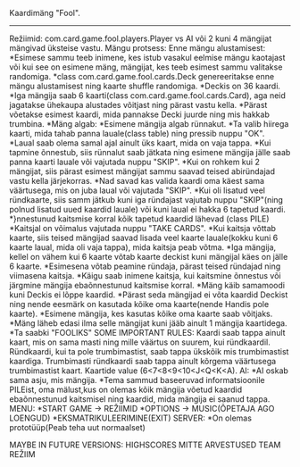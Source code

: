 Kaardimäng "Fool".
***

Režiimid: com.card.game.fool.players.Player vs AI või 2 kuni 4 mängijat mängivad üksteise vastu.
Mängu protsess:
Enne mängu alustamisest:
*Esimese sammu teeb inimene, kes istub vasakul eelmise mängu kaotajast või kui see on esimene mäng, mängijat, kes teeb esimest sammu valitakse randomiga.
*class com.card.game.fool.cards.Deck genereeritakse enne mängu alustamisest ning kaarte shuffle randomiga.
*Deckis on 36 kaardi.
*Iga mängija saab 6 kaarti(class com.card.game.fool.cards.Card), aga neid jagatakse ühekaupa alustades võitjast ning pärast vastu kella.
*Pärast võetakse esimest kaardi, mida pannakse Decki juurde ning mis hakkab trumbina.
*Mäng algab:
*Esimene mängija algab rünnakut.
*Ta valib hiirega kaarti, mida tahab panna lauale(class table) ning pressib nuppu "OK".
*Laual saab olema samal ajal ainult üks kaart, mida on vaja tappa.
*Kui tapmine õnnestub, siis rünnalut saab jätkata ning esimene mängija jälle saab panna kaarti lauale või vajutada nuppu "SKIP".
*Kui on rohkem kui 2 mängijat, siis pärast esimest mängijat sammu saavad teised abiründajad vastu kella järjekorras.
*Nad savad kas valida kaardi oma käest sama väärtusega, mis on juba laual või vajutada "SKIP".
*Kui oli lisatud veel ründkaarte, siis samm jätkub kuni iga ründajast vajutab nuppu "SKIP"(ning polnud lisatud uued kaardid lauale) või kuni laual ei hakka 6 tapetud kaardi.
*}nnestunud kaitsmise korral kõik tapetud kaardid lähevad (class PILE)
*Kaitsjal on võimalus vajutada nuppu "TAKE CARDS".
*Kui kaitsja võttab kaarte, siis teised mängijad saavad lisada veel kaarte lauale(kokku kuni 6 kaarte laual, mida oli vaja tappa), mida kaitsja peab võtma.
*Iga mängija, kellel on vähem kui 6 kaarte võtab kaarte deckist kuni mängijal käes on jälle 6 kaarte.
*Esimesena võtab peamine ründaja, pärast teised ründajad ning viimasena kaitsja.
*Käigu saab inimene kaitsja, kui kaitsmine õnnestus või järgmine mängija ebaõnnestunud kaitsmise korral.
*Mäng käib samamoodi kuni Deckis ei lõppe kaardid.
*Pärast seda mängijad ei võta kaardid Deckist ning nende eesmärk on kasutada kõike oma kaarte(nende Handis pole kaarte).
*Esimene mängija, kes kasutas kõike oma kaarte saab võitjaks.
*Mäng läheb edasi ilma selle mängijat kuni jääb ainult 1 mängija kaartidega.
*Ta saabki "FOOLIKS"
SOME IMPORTANT RULES:
Kaardi saab tappa ainult kaart, mis on sama masti ning mille väärtus on suurem, kui ründkaardil.
Ründkaardi, kui ta pole trumbimastist, saab tappa ükskõik mis trumbimastist kaardiga.
Trumbimasti ründkaardi saab tappa ainult kõrgema väärtusega trumbimastist kaart.
Kaartide value (6<7<8<9<10<J<Q<K<A).
AI:
*AI oskab sama asju, mis mängija.
*Tema sammud baseeruvad informatsioonile PILEist, oma mälust,kus on olemas kõik mängija võetud kaardid ebaõnnestunud kaitsmisel ning kaardid, mida mängija ei saanud tappa.
MENU:
*START GAME -> REŽIIMID
*OPTIONS -> MUSIC(ÕPETAJA AGO LOENGUD)
*EKSMATRIKULEERIMINE(EXIT)
SERVER:
*On olemas prototüüp(Peab teha uut normaalset) 

MAYBE IN FUTURE VERSIONS:
HIGHSCORES
MITTE ARVESTUSED
TEAM REŽIIM